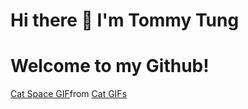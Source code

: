 <h1> Hi there 👋 I'm Tommy Tung </h1>
<h1> Welcome to my Github! </h1> 

<div class="tenor-gif-embed" data-postid="22656380" data-share-method="host" data-aspect-ratio="1" data-width="100%"><a href="https://tenor.com/view/cat-space-nyan-cat-gif-22656380">Cat Space GIF</a>from <a href="https://tenor.com/search/cat-gifs">Cat GIFs</a></div> <script type="text/javascript" async src="https://tenor.com/embed.js"></script>

<!--
**tungov-dev/tungov-dev** is a ✨ _special_ ✨ repository because its `README.md` (this file) appears on your GitHub profile.

Here are some ideas to get you started:

- 🔭 I’m currently working on ...
- 🌱 I’m currently learning ...
- 👯 I’m looking to collaborate on ...
- 🤔 I’m looking for help with ...
- 💬 Ask me about ...
- 📫 How to reach me: ...
- 😄 Pronouns: ...
- ⚡ Fun fact: ...
-->
